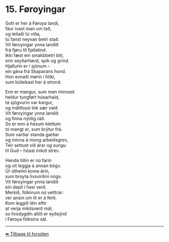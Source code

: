 # 15. Føroyingar

Gott er her á Føroya landi,  
fáur ivast man um tað,  
og leitaði tú víða,  
tú fanst neyvan betri stað.  
Vit føroyingar ynna landið  
frá fjøru til fjallatind.  
Ikki fæst ein smakb­betri biti,  
enn seyðarhøvd, spik og grind.  
Hjallurin er í sjón­um –  
ein gáva frá Skaparans hond.  
Hon evnaði mørin í fólki,  
sum búleikast her á strond.  

Enn er mangur, sum man minnast  
heldur tungført húsarhald,  
tá sjógvurin var kargur,  
og máttloysi tók sær vald.  
Vit føroyingar ynna landið  
og finna nýtilig ráð.  
So er enn á hesum klettum  
tó mangt er, sum brýtur frá.  
Sum varðar standa garðar  
og minna á mong arbeiðsgrev,  
Teir settust við ár­ar og sungu  
til Gud – hóast mikið st­rev.

Henda tíðin er nú farin  
og vit leggja á annan bógv.  
Úr útheimi koma ár­in,  
sum broyta lívsvirðini nógv.  
Vit føroyingar ynna landið  
ein depil í hesi verð.  
Merkið, fólk­inum nú veittrar:  
ver ansin um ilt er á ferð.  
Kom leggið iðin eftir  
at verja mikilsverð mál,  
so lívsdygdin altíð er eyðsýnd  
í Føroya fólksins sál.

---

[⬅️ Tilbage til forsiden](../index.md)

